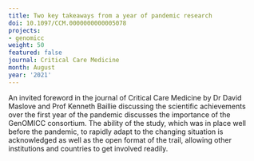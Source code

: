 ```yaml
---
title: Two key takeaways from a year of pandemic research
doi: 10.1097/CCM.0000000000005078
projects:
- genomicc
weight: 50
featured: false
journal: Critical Care Medicine
month: August
year: '2021'
---
```





An invited foreword in the journal of Critical Care Medicine by Dr David Maslove and Prof Kenneth Baillie discussing the scientific achievements over the first year of the pandemic discusses the importance of the GenOMICC consortium. The ability of the study, which was in place well before the pandemic, to rapidly adapt to the changing situation is acknowledged as well as the open format of the trail, allowing other institutions and countries to get involved readily.
